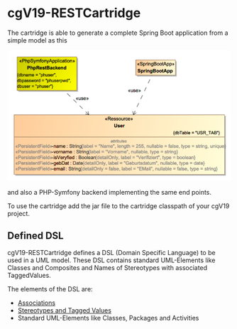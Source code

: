 # cgV19-RESTCartridge

The cartridge is able to generate a complete Spring Boot application
from a simple model as this

![Simple REST-Application model](../restDemo/doc/img/application.png)

and also a PHP-Symfony backend implementing the same end points.

To use the cartridge add the jar file to the cartridge classpath of
your cgV19 project.

## Defined DSL

cgV19-RESTCartridge defines a DSL (Domain Specific Language) to be
used in a UML model. These DSL contains standard UML-Elements like
Classes and Composites and Names of Stereotypes with associated 
TaggedValues.

The elements of the DSL are:

* [Associations](doc/Associations.md)
* [Stereotypes and Tagged Values](doc/Steretypes.md)
* Standard UML-Elements like Classes, Packages and Activities

